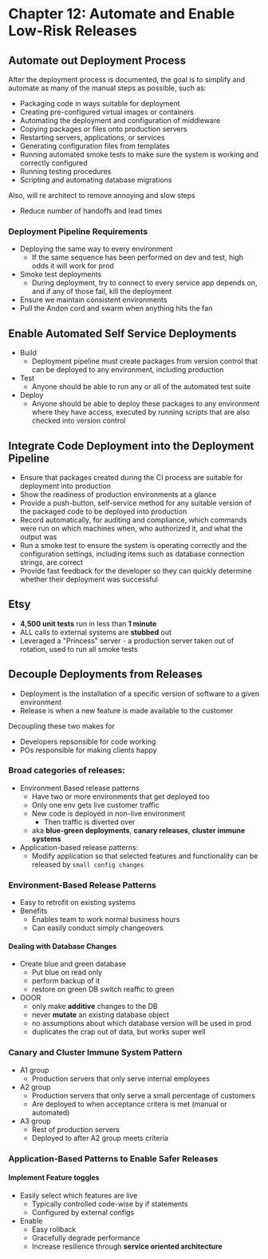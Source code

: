 # Chapter 12: Automate and Enable Low-Risk Releases

## Automate out Deployment Process

After the deployment process is documented, the goal is to simplify and automate as many of the manual steps as possible, such as:

* Packaging code in ways suitable for deployment
* Creating pre-configured virtual images or containers
* Automating the deployment and configuration of middleware
* Copying packages or files onto production servers
* Restarting servers, applications, or services
* Generating configuration files from templates
* Running automated smoke tests to make sure the system is working and correctly configured
* Running testing procedures
* Scripting and automating database migrations

Also, will re architect to remove annoying and slow steps

* Reduce number of handoffs and lead times

### Deployment Pipeline Requirements

* Deploying the same way to every environment
  * If the same sequence has been performed on dev and test, high odds it will work for prod
* Smoke test deployments
  * During deployment, try to connect to every service app depends on, and if any of those fail, kill the deployment
* Ensure we maintain consistent environments
* Pull the Andon cord and swarm when anything hits the fan

## Enable Automated Self Service Deployments

* Build
  * Deployment pipeline must create packages from version control that can be deployed to any environment, including production
* Test
  * Anyone should be able to run any or all of the automated test suite
* Deploy
  * Anyone should be able to deploy these packages to any environment where they have access, executed by running scripts that are also checked into version control

## Integrate Code Deployment into the Deployment Pipeline

* Ensure that packages created during the CI process are suitable for deployment into production
* Show the readiness of production environments at a glance
* Provide a push-button, self-service method for any suitable version of the packaged code to be deployed into production
* Record automatically, for auditing and compliance, which commands were run on which machines when, who authorized it, and what the output was
* Run a smoke test to ensure the system is operating correctly and the configuration settings, including items such as database connection strings, are correct
* Provide fast feedback for the developer so they can quickly determine whether their deployment was successful

## Etsy

* **4,500 unit tests** run in less than **1 minute**
* ALL calls to external systems are **stubbed** out
* Leveraged a "Princess" server - a production server taken out of rotation, used to run all smoke tests

## Decouple Deployments from Releases

* Deployment is the installation of a specific version of software to a given environment
* Release is when a new feature is made available to the customer

Decoupling these two makes for

* Developers repsonsible for code working
* POs responsible for making clients happy

### Broad categories of releases:

* Environment Based release patterns
  * Have two or more environments that get deployed too
  * Only one env gets live customer traffic
  * New code is deployed in non-live environment
    * Then traffic is diverted over
  * aka **blue-green deployments**, **canary releases**, **cluster immune systems**
* Application-based release patterns:
  * Modify application so that selected features and functionality can be released by `small config changes`

### Environment-Based Release Patterns

* Easy to retrofit on existing systems
* Benefits
  * Enables team to work normal business hours
  * Can easily conduct simply changeovers

#### Dealing with Database Changes

* Create blue and green database
  * Put blue on read only
  * perform backup of it
  * restore on green DB
  switch reaffic to green
* OOOR
  * only make **additive** changes to the DB
  * never **mutate** an existing database object
  * no assumptions about which database version will be used in prod
  * duplicates the crap out of data, but works super well

### Canary and Cluster Immune System Pattern

* A1 group
  * Production servers that only serve internal employees
* A2 group
  * Production servers that only serve a small percentage of customers
  * Are deployed to when acceptance critera is met (manual or automated)
* A3 group
  * Rest of production servers
  * Deployed to after A2 group meets criteria

### Application-Based Patterns to Enable Safer Releases

#### Implement Feature toggles

* Easily select which features are live
  * Typically controlled code-wise by if statements
  * Configured by external configs
* Enable
  * Easy rollback
  * Gracefully degrade performance
  * Increase resilience through **service oriented architecture**
